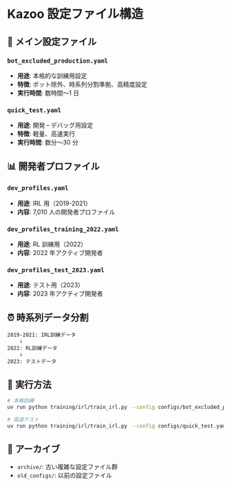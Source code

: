# Kazoo 設定ファイル構造

## 🎯 メイン設定ファイル

### `bot_excluded_production.yaml`

- **用途**: 本格的な訓練用設定
- **特徴**: ボット除外、時系列分割準拠、高精度設定
- **実行時間**: 数時間〜1 日

### `quick_test.yaml`

- **用途**: 開発・デバッグ用設定
- **特徴**: 軽量、高速実行
- **実行時間**: 数分〜30 分

## 📊 開発者プロファイル

### `dev_profiles.yaml`

- **用途**: IRL 用（2019-2021）
- **内容**: 7,010 人の開発者プロファイル

### `dev_profiles_training_2022.yaml`

- **用途**: RL 訓練用（2022）
- **内容**: 2022 年アクティブ開発者

### `dev_profiles_test_2023.yaml`

- **用途**: テスト用（2023）
- **内容**: 2023 年アクティブ開発者

## ⏰ 時系列データ分割

```
2019-2021: IRL訓練データ
    ↓
2022: RL訓練データ
    ↓
2023: テストデータ
```

## 🚀 実行方法

```bash
# 本格訓練
uv run python training/irl/train_irl.py --config configs/bot_excluded_production.yaml

# 高速テスト
uv run python training/irl/train_irl.py --config configs/quick_test.yaml
```

## 📁 アーカイブ

- `archive/`: 古い複雑な設定ファイル群
- `old_configs/`: 以前の設定ファイル
